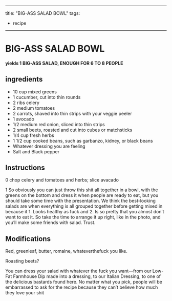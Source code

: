 
---
title: "BIG-ASS SALAD BOWL"
tags:
  - recipe
---
# BIG-ASS SALAD BOWL


     

     






#### yields  1 BIG-ASS SALAD, ENOUGH FOR 6 TO 8 PEOPLE


## ingredients
* 10 cup mixed greens 
* 1 cucumber, cut into thin rounds 
* 2 ribs celery 
* 2 medium tomatoes 
* 2 carrots, shaved into thin strips with your veggie peeler 
* 1 avocado 
* 1/2 medium red onion, sliced into thin strips 
* 2 small beets, roasted and cut into cubes or matchsticks 
* 1/4 cup fresh herbs 
* 1 1/2 cup cooked beans, such as garbanzo, kidney, or black beans 
* Whatever dressing you are feeling 
* Salt and Black pepper 



## Instructions
0 chop celery and tomatoes and herbs; slice avacado

1 So obviously you can just throw this shit all together in a bowl, with the greens on the bottom and dress it when people are ready to eat, but you should take some time with the presentation. We think the best-looking salads are when everything is all grouped together before getting mixed in because it 1. Looks healthy as fuck and 2. Is so pretty that you almost don’t want to eat it. So take the time to arrange it up right, like in the photo, and you’ll make some friends with salad. Trust.



## Modifications
Red, greenleaf, butter, romaine, whateverthefuck you like.

 Roasting beets?

 You can dress your salad with whatever the fuck you want—from our Low-Fat Farmhouse Dip made into a dressing, to our Italian Dressing, to one of the delicious bastards found here. No matter what you pick, people will be embarrassed to ask for the recipe because they can’t believe how much they love your shit





